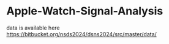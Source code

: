 # Apple-Watch-Signal-Analysis

data is available here https://bitbucket.org/nsds2024/dsns2024/src/master/data/
